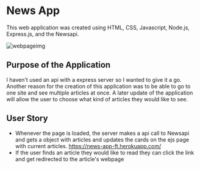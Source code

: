 # News App
This web application was created using HTML, CSS, Javascript, Node.js, Express.js, and the Newsapi.

![webpageimg](https://user-images.githubusercontent.com/36967906/97953724-618ae500-1d6f-11eb-989d-457750e6882b.png)

## Purpose of the Application
I haven't used an api with a express server so I wanted to give it a go. Another reason for the creation of this application was to be able to go to one site and see multiple articles at once. A later update of the application will allow the user to choose what kind of articles they would like to see.

## User Story
* Whenever the page is loaded, the server makes a api call to Newsapi and gets a object with articles and updates the cards on the ejs page with current articles.
https://news-app-ft.herokuapp.com/
* If the user finds an article they would like to read they can click the link and get redirected to the article's webpage
